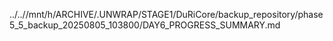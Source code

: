 ../..//mnt/h/ARCHIVE/.UNWRAP/STAGE1/DuRiCore/backup_repository/phase5_5_backup_20250805_103800/DAY6_PROGRESS_SUMMARY.md